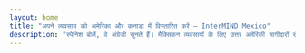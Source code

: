 ```yaml
---
layout: home
title: "अपने व्यवसाय को अमेरिका और कनाडा में विस्तारित करें — InterMIND Mexico"
description: "स्पेनिश बोलें, वे अंग्रेजी सुनते हैं। मैक्सिकन व्यवसायों के लिए उत्तर अमेरिकी भागीदारों से जुड़ने हेतु रियल-टाइम अनुवाद।"
---
```


<HeroSection
  title="**स्पेनिश** बोलें। <br>वे **अंग्रेजी** सुनते हैं। <br>अधिक सौदे बंद करें।"
  text="रियल-टाइम भाषण अनुवाद के माध्यम से मैक्सिकन व्यवसायों को अमेरिकी और कनाडाई भागीदारों से जोड़ें।">
<NavButton buttonLabel="और जानें" buttonClass="brand" to="/" />
<NavButton buttonLabel="सहायक" buttonClass="alt" to="/chat" />
</HeroSection>

<br>
<VideoPlayer src="/promo/demo-en-mx.mp4" />
